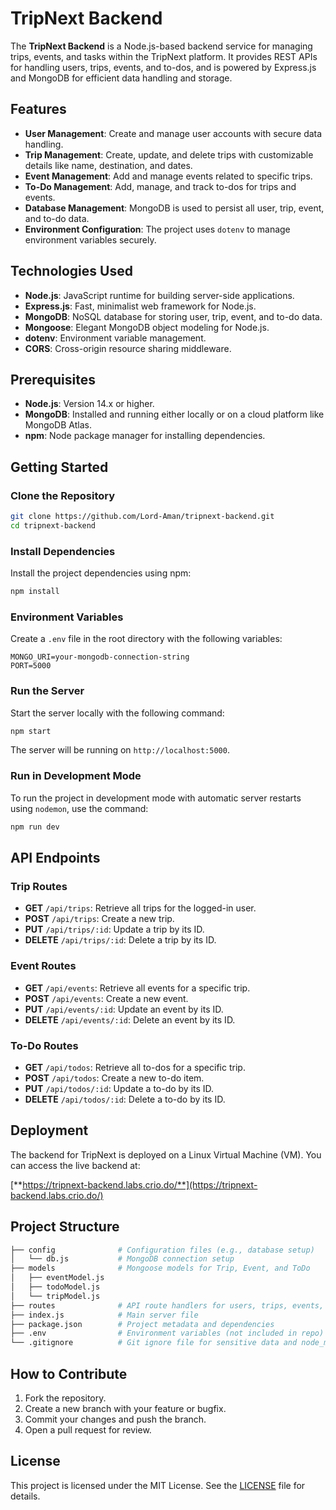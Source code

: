 # TripNext Backend

The **TripNext Backend** is a Node.js-based backend service for managing trips, events, and tasks within the TripNext platform. It provides REST APIs for handling users, trips, events, and to-dos, and is powered by Express.js and MongoDB for efficient data handling and storage.

## Features

- **User Management**: Create and manage user accounts with secure data handling.
- **Trip Management**: Create, update, and delete trips with customizable details like name, destination, and dates.
- **Event Management**: Add and manage events related to specific trips.
- **To-Do Management**: Add, manage, and track to-dos for trips and events.
- **Database Management**: MongoDB is used to persist all user, trip, event, and to-do data.
- **Environment Configuration**: The project uses `dotenv` to manage environment variables securely.

## Technologies Used

- **Node.js**: JavaScript runtime for building server-side applications.
- **Express.js**: Fast, minimalist web framework for Node.js.
- **MongoDB**: NoSQL database for storing user, trip, event, and to-do data.
- **Mongoose**: Elegant MongoDB object modeling for Node.js.
- **dotenv**: Environment variable management.
- **CORS**: Cross-origin resource sharing middleware.

## Prerequisites

- **Node.js**: Version 14.x or higher.
- **MongoDB**: Installed and running either locally or on a cloud platform like MongoDB Atlas.
- **npm**: Node package manager for installing dependencies.

## Getting Started

### Clone the Repository

```bash
git clone https://github.com/Lord-Aman/tripnext-backend.git
cd tripnext-backend
```

### Install Dependencies

Install the project dependencies using npm:

```bash
npm install
```

### Environment Variables

Create a `.env` file in the root directory with the following variables:

```env
MONGO_URI=your-mongodb-connection-string
PORT=5000
```

### Run the Server

Start the server locally with the following command:

```bash
npm start
```

The server will be running on `http://localhost:5000`.

### Run in Development Mode

To run the project in development mode with automatic server restarts using `nodemon`, use the command:

```bash
npm run dev
```

## API Endpoints

### Trip Routes

- **GET** `/api/trips`: Retrieve all trips for the logged-in user.
- **POST** `/api/trips`: Create a new trip.
- **PUT** `/api/trips/:id`: Update a trip by its ID.
- **DELETE** `/api/trips/:id`: Delete a trip by its ID.

### Event Routes

- **GET** `/api/events`: Retrieve all events for a specific trip.
- **POST** `/api/events`: Create a new event.
- **PUT** `/api/events/:id`: Update an event by its ID.
- **DELETE** `/api/events/:id`: Delete an event by its ID.

### To-Do Routes

- **GET** `/api/todos`: Retrieve all to-dos for a specific trip.
- **POST** `/api/todos`: Create a new to-do item.
- **PUT** `/api/todos/:id`: Update a to-do by its ID.
- **DELETE** `/api/todos/:id`: Delete a to-do by its ID.

## Deployment

The backend for TripNext is deployed on a Linux Virtual Machine (VM). You can access the live backend at:

[**https://tripnext-backend.labs.crio.do/**](https://tripnext-backend.labs.crio.do/)

## Project Structure

```bash
├── config              # Configuration files (e.g., database setup)
│   └── db.js           # MongoDB connection setup
├── models              # Mongoose models for Trip, Event, and ToDo
│   ├── eventModel.js
│   ├── todoModel.js
│   └── tripModel.js
├── routes              # API route handlers for users, trips, events, and todos
├── index.js            # Main server file
├── package.json        # Project metadata and dependencies
├── .env                # Environment variables (not included in repo)
└── .gitignore          # Git ignore file for sensitive data and node_modules
```

## How to Contribute

1. Fork the repository.
2. Create a new branch with your feature or bugfix.
3. Commit your changes and push the branch.
4. Open a pull request for review.

## License

This project is licensed under the MIT License. See the [LICENSE](LICENSE) file for details.
